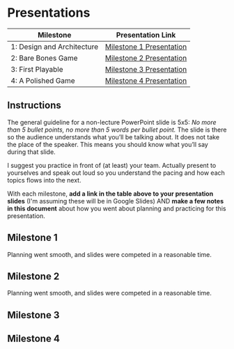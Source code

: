 # Presentations

| Milestone | Presentation Link |
|-----------|-------------------|
| 1: Design and Architecture | [Milestone 1 Presentation](https://docs.google.com/presentation/d/19XJFpC84iqA841dlvBm5aarnUHXnXla1QqfkV3eotcE/edit?usp=sharing) |
| 2: Bare Bones Game | [Milestone 2 Presentation](https://docs.google.com/presentation/d/1AwkFptAxYaSceBT_wKwVg64KWOFoO__q9MzzbGfpK-4/edit?usp=sharing) |
| 3: First Playable | [Milestone 3 Presentation](https://docs.google.com/presentation/....) |
| 4: A Polished Game | [Milestone 4 Presentation](https://docs.google.com/presentation/d/1O95b7_EWL6sk4I4_NSM7ve9sn_KnIJnI9wAblZ9HbpQ/edit?usp=sharing) |

## Instructions
The general guideline for a non-lecture PowerPoint slide is 5x5: _No more than 5 bullet points, no more than 5 words per bullet point._  The slide is there so the audience understands what you’ll be talking about.  It does not take the place of the speaker.  This means you should know what you’ll say during that slide.  

I suggest you practice in front of (at least) your team.  Actually present to yourselves and speak out loud so you understand the pacing and how each topics flows into the next.  

With each milestone, **add a link in the table above to your presentation slides** (I'm assuming these will be in Google Slides) AND **make a few notes in this document** about how you went about planning and practicing for this presentation. 

## Milestone 1
Planning went smooth, and slides were competed in a reasonable time. 
## Milestone 2
Planning went smooth, and slides were competed in a reasonable time. 
## Milestone 3

## Milestone 4
